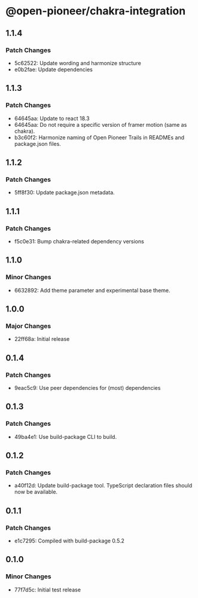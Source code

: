 # @open-pioneer/chakra-integration

## 1.1.4

### Patch Changes

-   5c62522: Update wording and harmonize structure
-   e0b2fae: Update dependencies

## 1.1.3

### Patch Changes

-   64645aa: Update to react 18.3
-   64645aa: Do not require a specific version of framer motion (same as chakra).
-   b3c60f2: Harmonize naming of Open Pioneer Trails in READMEs and package.json files.

## 1.1.2

### Patch Changes

-   5ff8f30: Update package.json metadata.

## 1.1.1

### Patch Changes

-   f5c0e31: Bump chakra-related dependency versions

## 1.1.0

### Minor Changes

-   6632892: Add theme parameter and experimental base theme.

## 1.0.0

### Major Changes

-   22ff68a: Initial release

## 0.1.4

### Patch Changes

-   9eac5c9: Use peer dependencies for (most) dependencies

## 0.1.3

### Patch Changes

-   49ba4e1: Use build-package CLI to build.

## 0.1.2

### Patch Changes

-   a40f12d: Update build-package tool. TypeScript declaration files should now be available.

## 0.1.1

### Patch Changes

-   e1c7295: Compiled with build-package 0.5.2

## 0.1.0

### Minor Changes

-   77f7d5c: Initial test release
